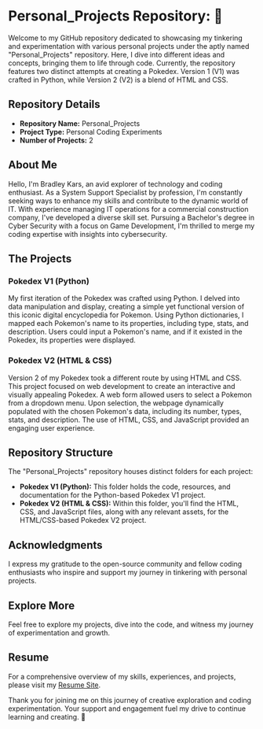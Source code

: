 # Personal_Projects Repository: 🚀

Welcome to my GitHub repository dedicated to showcasing my tinkering and experimentation with various personal projects under the aptly named "Personal_Projects" repository. Here, I dive into different ideas and concepts, bringing them to life through code. Currently, the repository features two distinct attempts at creating a Pokedex. Version 1 (V1) was crafted in Python, while Version 2 (V2) is a blend of HTML and CSS.

## Repository Details

- **Repository Name:** Personal_Projects
- **Project Type:** Personal Coding Experiments
- **Number of Projects:** 2

## About Me

Hello, I'm Bradley Kars, an avid explorer of technology and coding enthusiast. As a System Support Specialist by profession, I'm constantly seeking ways to enhance my skills and contribute to the dynamic world of IT. With experience managing IT operations for a commercial construction company, I've developed a diverse skill set. Pursuing a Bachelor's degree in Cyber Security with a focus on Game Development, I'm thrilled to merge my coding expertise with insights into cybersecurity.

## The Projects

### Pokedex V1 (Python)
My first iteration of the Pokedex was crafted using Python. I delved into data manipulation and display, creating a simple yet functional version of this iconic digital encyclopedia for Pokemon. Using Python dictionaries, I mapped each Pokemon's name to its properties, including type, stats, and description. Users could input a Pokemon's name, and if it existed in the Pokedex, its properties were displayed.

### Pokedex V2 (HTML & CSS)
Version 2 of my Pokedex took a different route by using HTML and CSS. This project focused on web development to create an interactive and visually appealing Pokedex. A web form allowed users to select a Pokemon from a dropdown menu. Upon selection, the webpage dynamically populated with the chosen Pokemon's data, including its number, types, stats, and description. The use of HTML, CSS, and JavaScript provided an engaging user experience.

## Repository Structure

The "Personal_Projects" repository houses distinct folders for each project:

- **Pokedex V1 (Python):** This folder holds the code, resources, and documentation for the Python-based Pokedex V1 project.
- **Pokedex V2 (HTML & CSS):** Within this folder, you'll find the HTML, CSS, and JavaScript files, along with any relevant assets, for the HTML/CSS-based Pokedex V2 project.

## Acknowledgments

I express my gratitude to the open-source community and fellow coding enthusiasts who inspire and support my journey in tinkering with personal projects.

## Explore More

Feel free to explore my projects, dive into the code, and witness my journey of experimentation and growth.

## Resume

For a comprehensive overview of my skills, experiences, and projects, please visit my [Resume Site](https://bradley-kars.github.io/).

Thank you for joining me on this journey of creative exploration and coding experimentation. Your support and engagement fuel my drive to continue learning and creating. 🌟
